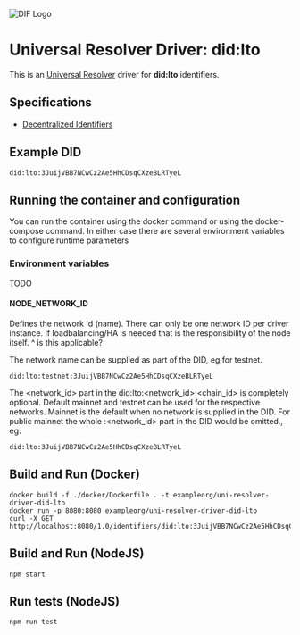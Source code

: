 ![DIF Logo](https://raw.githubusercontent.com/decentralized-identity/universal-resolver/master/docs/logo-dif.png)

# Universal Resolver Driver: did:lto

This is an [Universal Resolver](https://github.com/decentralized-identity/universal-resolver/) driver for **did:lto** identifiers.

## Specifications

* [Decentralized Identifiers](https://w3c.github.io/did-core/)

## Example DID

```
did:lto:3JuijVBB7NCwCz2Ae5HhCDsqCXzeBLRTyeL
```

## Running the container and configuration
You can run the container using the docker command or using the docker-compose command. 
In either case there are several environment variables to configure runtime parameters

### Environment variables
TODO

#### NODE<X>_NETWORK_ID
Defines the network Id (name). There can only be one network ID per driver instance. If loadbalancing/HA is needed that is the responsibility of the node itself. 
^ is this applicable?

The network name can be supplied as part of the DID, eg for testnet.
````
did:lto:testnet:3JuijVBB7NCwCz2Ae5HhCDsqCXzeBLRTyeL
````
The <network_id> part in the did:lto:<network_id>:<chain_id> is completely optional. Default mainnet and testnet can be used for the respective networks. Mainnet is the default when no network is supplied in the DID. For public mainnet the whole :<network_id> part in the DID would be omitted., eg:
````
did:lto:3JuijVBB7NCwCz2Ae5HhCDsqCXzeBLRTyeL
````


## Build and Run (Docker)

```
docker build -f ./docker/Dockerfile . -t exampleorg/uni-resolver-driver-did-lto
docker run -p 8080:8080 exampleorg/uni-resolver-driver-did-lto
curl -X GET http://localhost:8080/1.0/identifiers/did:lto:3JuijVBB7NCwCz2Ae5HhCDsqCXzeBLRTyeL
```

## Build and Run (NodeJS)

```
npm start
```

## Run tests (NodeJS)

```
npm run test
```
